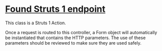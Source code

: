 # [Found Struts 1 endpoint](https://find-sec-bugs.github.io/bugs.htm#STRUTS1_ENDPOINT)

This class is a Struts 1 Action.

Once a request is routed to this controller, a Form object will automatically be instantiated that contains the HTTP parameters.
The use of these parameters should be reviewed to make sure they are used safely.